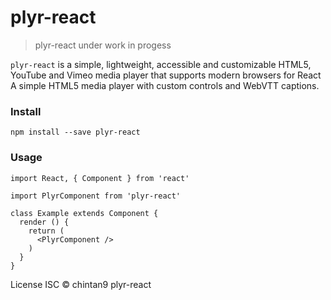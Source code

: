 # plyr-react
> plyr-react under work in progess

`plyr-react`  is a simple, lightweight, accessible and customizable HTML5, YouTube and Vimeo media player that supports modern browsers for React
A simple HTML5 media player with custom controls and WebVTT captions.

### Install
```
npm install --save plyr-react
```

### Usage

```
import React, { Component } from 'react'

import PlyrComponent from 'plyr-react'

class Example extends Component {
  render () {
    return (
      <PlyrComponent />
    )
  }
}
```

License
ISC © chintan9
plyr-react
